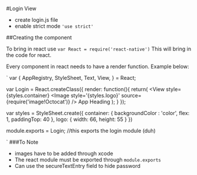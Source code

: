 #Login View

- create login.js file
- enable strict mode `'use strict'`

##Creating the component

To bring in react use `var React = require('react-native')`
This will bring in the code for react.

Every component in react needs to have a render function. Example below:

`
var {
    AppRegistry,
    StyleSheet,
    Text,
    View,
} = React;

var Login = React.createClass({ 
    render: function(){
        return(
            <View style={styles.container}
                <Image style='{styles.logo}'
                source={require('image!Octocat')} />
                <Text style={styles.heading}>
                    App Heading
                </Text>
                <TextInput style={styles.input} 
                    placeholder = "username"/>
                <TextInput style={styles.input}
                    placeholder = "password"
                    secureTextEntry="true" />
           </View>
        );
    } 
});

var styles = StyleSheet.create({
    container: {
        backgroundColor : 'color',
        flex: 1,
        paddingTop: 40
    },
    logo: {
        width: 66,
        height: 55
    }
})

module.exports = Login; //this exports the login module (duh)

`
###To Note
- images have to be added through xcode
- The react module must be exported through `module.exports`
- Can use the secureTextEntry field to hide password

